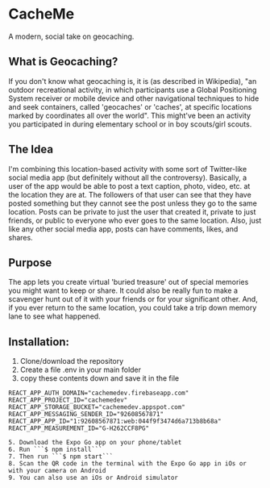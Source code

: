 # CacheMe
A modern, social take on geocaching.

## What is Geocaching?
If you don't know what geocaching is, it is (as described in Wikipedia), "an outdoor recreational activity, in which participants use a Global Positioning System receiver or mobile device and other navigational techniques to hide and seek containers, called 'geocaches' or 'caches', at specific locations marked by coordinates all over the world". This might've been an activity you participated in during elementary school or in boy scouts/girl scouts.

## The Idea
I'm combining this location-based activity with some sort of Twitter-like social media app (but definitely without all the controversy). Basically, a user of the app would be able to post a text caption, photo, video, etc. at the location they are at. The followers of that user can see that they have posted something but they cannot see the post unless they go to the same location. Posts can be private to just the user that created it, private to just friends, or public to everyone who ever goes to the same location. Also, just like any other social media app, posts can have comments, likes, and shares.

## Purpose
The app lets you create virtual 'buried treasure' out of special memories you might want to keep or share. It could also be really fun to make a scavenger hunt out of it with your friends or for your significant other. And, if you ever return to the same location, you could take a trip down memory lane to see what happened.


## Installation: 
1. Clone/download the repository
2. Create a file .env in your main folder
3. copy these contents down and save it in the file
```REACT_APP_API_KEY="AIzaSyDo0buGzOOIuEH-ScmzcxQhOj9CrRLoPXY"
REACT_APP_AUTH_DOMAIN="cachemedev.firebaseapp.com"
REACT_APP_PROJECT_ID="cachemedev"
REACT_APP_STORAGE_BUCKET="cachemedev.appspot.com"
REACT_APP_MESSAGING_SENDER_ID="92608567871"
REACT_APP_APP_ID="1:92608567871:web:044f9f3474d6a713b8b68a"
REACT_APP_MEASUREMENT_ID="G-H262CCF8PG"

5. Download the Expo Go app on your phone/tablet
6. Run ```$ npm install```
7. Then run ```$ npm start```
8. Scan the QR code in the terminal with the Expo Go app in iOs or with your camera on Android
9. You can also use an iOs or Android simulator
